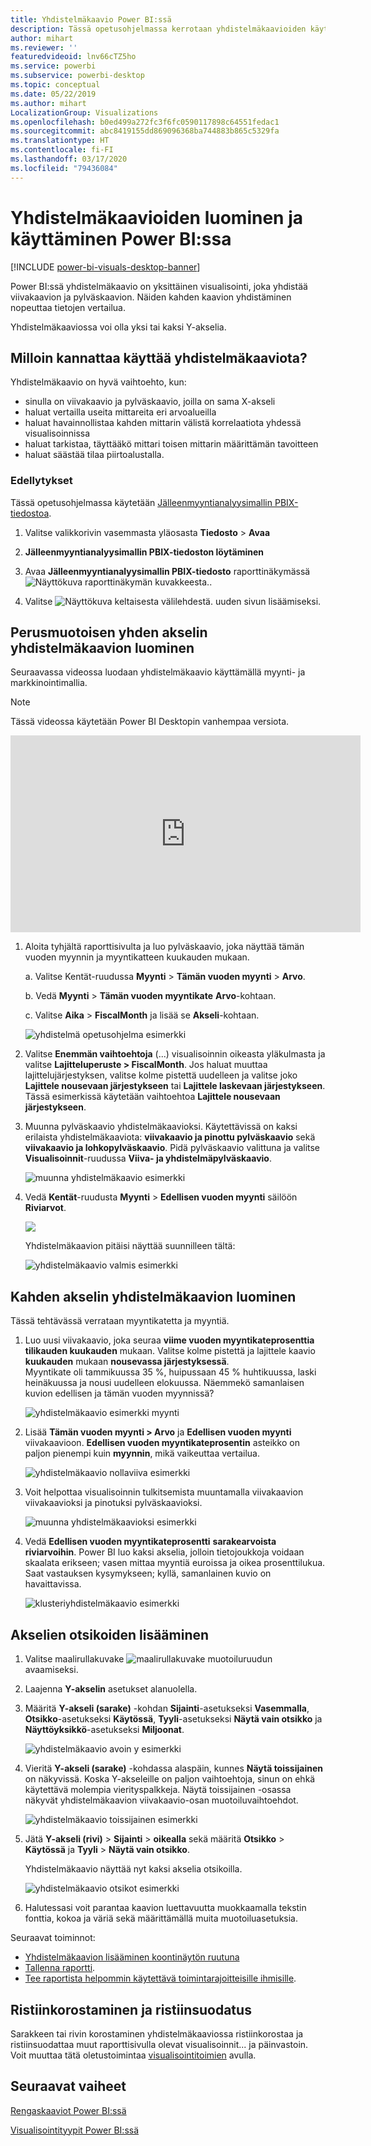 ```yaml
---
title: Yhdistelmäkaavio Power BI:ssä
description: Tässä opetusohjelmassa kerrotaan yhdistelmäkaavioiden käytöstä ja luonnista Power BI -palvelussa ja Power BI Desktopissa.
author: mihart
ms.reviewer: ''
featuredvideoid: lnv66cTZ5ho
ms.service: powerbi
ms.subservice: powerbi-desktop
ms.topic: conceptual
ms.date: 05/22/2019
ms.author: mihart
LocalizationGroup: Visualizations
ms.openlocfilehash: b0ed499a272fc3f6fc0590117898c64551fedac1
ms.sourcegitcommit: abc8419155dd869096368ba744883b865c5329fa
ms.translationtype: HT
ms.contentlocale: fi-FI
ms.lasthandoff: 03/17/2020
ms.locfileid: "79436084"
---
```

# <a name="create-and-use-combo-charts-in-power-bi"></a>Yhdistelmäkaavioiden luominen ja käyttäminen Power BI:ssa

[!INCLUDE [power-bi-visuals-desktop-banner](../includes/power-bi-visuals-desktop-banner.md)]

Power BI:ssä yhdistelmäkaavio on yksittäinen visualisointi, joka yhdistää viivakaavion ja pylväskaavion. Näiden kahden kaavion yhdistäminen nopeuttaa tietojen vertailua.

Yhdistelmäkaaviossa voi olla yksi tai kaksi Y-akselia.

## <a name="when-to-use-a-combo-chart"></a>Milloin kannattaa käyttää yhdistelmäkaaviota?
Yhdistelmäkaavio on hyvä vaihtoehto, kun:

* sinulla on viivakaavio ja pylväskaavio, joilla on sama X-akseli
* haluat vertailla useita mittareita eri arvoalueilla
* haluat havainnollistaa kahden mittarin välistä korrelaatiota yhdessä visualisoinnissa
* haluat tarkistaa, täyttääkö mittari toisen mittarin määrittämän tavoitteen
* haluat säästää tilaa piirtoalustalla.

### <a name="prerequisites"></a>Edellytykset
Tässä opetusohjelmassa käytetään [Jälleenmyyntianalyysimallin PBIX-tiedostoa](https://download.microsoft.com/download/9/6/D/96DDC2FF-2568-491D-AAFA-AFDD6F763AE3/Retail%20Analysis%20Sample%20PBIX.pbix).

1. Valitse valikkorivin vasemmasta yläosasta **Tiedosto** > **Avaa**
   
2. **Jälleenmyyntianalyysimallin PBIX-tiedoston löytäminen**

1. Avaa **Jälleenmyyntianalyysimallin PBIX-tiedosto** raporttinäkymässä ![Näyttökuva raporttinäkymän kuvakkeesta.](media/power-bi-visualization-kpi/power-bi-report-view.png).

1. Valitse ![Näyttökuva keltaisesta välilehdestä.](media/power-bi-visualization-kpi/power-bi-yellow-tab.png) uuden sivun lisäämiseksi.



## <a name="create-a-basic-single-axis-combo-chart"></a>Perusmuotoisen yhden akselin yhdistelmäkaavion luominen
Seuraavassa videossa luodaan yhdistelmäkaavio käyttämällä myynti- ja markkinointimallia.
   > [!NOTE]
   > Tässä videossa käytetään Power BI Desktopin vanhempaa versiota.
   > 
   > 
<iframe width="560" height="315" src="https://www.youtube.com/embed/lnv66cTZ5ho?list=PL1N57mwBHtN0JFoKSR0n-tBkUJHeMP2cP" frameborder="0" allowfullscreen></iframe>  

<a name="create"></a>

1. Aloita tyhjältä raporttisivulta ja luo pylväskaavio, joka näyttää tämän vuoden myynnin ja myyntikatteen kuukauden mukaan.

    a.  Valitse Kentät-ruudussa **Myynti** \> **Tämän vuoden myynti**  >  **Arvo**.

    b.  Vedä **Myynti** \> **Tämän vuoden myyntikate** **Arvo**-kohtaan.

    c. Valitse **Aika**  \> **FiscalMonth** ja lisää se **Akseli**-kohtaan.

    ![yhdistelmä opetusohjelma esimerkki](media/power-bi-visualization-combo-chart/combotutorial1new.png)
5. Valitse **Enemmän vaihtoehtoja** (...) visualisoinnin oikeasta yläkulmasta ja valitse **Lajitteluperuste > FiscalMonth**. Jos haluat muuttaa lajittelujärjestyksen, valitse kolme pistettä uudelleen ja valitse joko **Lajittele nousevaan järjestykseen** tai **Lajittele laskevaan järjestykseen**. Tässä esimerkissä käytetään vaihtoehtoa **Lajittele nousevaan järjestykseen**.

6. Muunna pylväskaavio yhdistelmäkaavioksi. Käytettävissä on kaksi erilaista yhdistelmäkaaviota: **viivakaavio ja pinottu pylväskaavio** sekä **viivakaavio ja lohkopylväskaavio**. Pidä pylväskaavio valittuna ja valitse **Visualisoinnit**-ruudussa **Viiva- ja yhdistelmäpylväskaavio**.

    ![muunna yhdistelmäkaavio esimerkki](media/power-bi-visualization-combo-chart/converttocombo-new2.png)
7. Vedä **Kentät**-ruudusta **Myynti** \> **Edellisen vuoden myynti** säilöön **Riviarvot**.

   ![](media/power-bi-visualization-combo-chart/linevaluebucket.png)

   Yhdistelmäkaavion pitäisi näyttää suunnilleen tältä:

   ![yhdistelmäkaavio valmis esimerkki](media/power-bi-visualization-combo-chart/combochartdone-new.png)

## <a name="create-a-combo-chart-with-two-axes"></a>Kahden akselin yhdistelmäkaavion luominen
Tässä tehtävässä verrataan myyntikatetta ja myyntiä.

1. Luo uusi viivakaavio, joka seuraa **viime vuoden myyntikateprosenttia** **tilikauden kuukauden** mukaan. Valitse kolme pistettä ja lajittele kaavio **kuukauden** mukaan **nousevassa järjestyksessä**.  
Myyntikate oli tammikuussa 35 %, huipussaan 45 % huhtikuussa, laski heinäkuussa ja nousi uudelleen elokuussa. Näemmekö samanlaisen kuvion edellisen ja tämän vuoden myynnissä?

   ![yhdistelmäkaavio esimerkki myynti](media/power-bi-visualization-combo-chart/combo1-new.png)
2. Lisää **Tämän vuoden myynti > Arvo** ja **Edellisen vuoden myynti** viivakaavioon. **Edellisen vuoden myyntikateprosentin** asteikko on paljon pienempi kuin **myynnin**, mikä vaikeuttaa vertailua.      

   ![yhdistelmäkaavio nollaviiva esimerkki](media/power-bi-visualization-combo-chart/flatline-new.png)
3. Voit helpottaa visualisoinnin tulkitsemista muuntamalla viivakaavion viivakaavioksi ja pinotuksi pylväskaavioksi.

   ![muunna yhdistelmäkaavioksi esimerkki](media/power-bi-visualization-combo-chart/converttocombo-new.png)

4. Vedä **Edellisen vuoden myyntikateprosentti** **sarakearvoista** **riviarvoihin**. Power BI luo kaksi akselia, jolloin tietojoukkoja voidaan skaalata erikseen; vasen mittaa myyntiä euroissa ja oikea prosenttilukua. Saat vastauksen kysymykseen; kyllä, samanlainen kuvio on havaittavissa.

   ![klusteriyhdistelmäkaavio esimerkki](media/power-bi-visualization-combo-chart/power-bi-clustered-combo.png)    

## <a name="add-titles-to-the-axes"></a>Akselien otsikoiden lisääminen
1. Valitse maalirullakuvake ![maalirullakuvake](media/power-bi-visualization-combo-chart/power-bi-paintroller.png) muotoiluruudun avaamiseksi.
1. Laajenna **Y-akselin** asetukset alanuolella.
1. Määritä **Y-akseli (sarake)** -kohdan **Sijainti**-asetukseksi **Vasemmalla**, **Otsikko**-asetukseksi **Käytössä**, **Tyyli**-asetukseksi **Näytä vain otsikko** ja **Näyttöyksikkö**-asetukseksi **Miljoonat**.

   ![yhdistelmäkaavio avoin y esimerkki](media/power-bi-visualization-combo-chart/power-bi-open-y.png)
4. Vieritä **Y-akseli (sarake)** -kohdassa alaspäin, kunnes **Näytä toissijainen** on näkyvissä. Koska Y-akseleille on paljon vaihtoehtoja, sinun on ehkä käytettävä molempia vierityspalkkeja. Näytä toissijainen -osassa näkyvät yhdistelmäkaavion viivakaavio-osan muotoiluvaihtoehdot.

   ![yhdistelmäkaavio toissijainen esimerkki](media/power-bi-visualization-combo-chart/power-bi-secondary.png)
5. Jätä **Y-akseli (rivi)** > **Sijainti** > **oikealla** sekä määritä **Otsikko** > **Käytössä** ja **Tyyli** > **Näytä vain otsikko**.

   Yhdistelmäkaavio näyttää nyt kaksi akselia otsikoilla.

   ![yhdistelmäkaavio otsikot esimerkki](media/power-bi-visualization-combo-chart/power-bi-2-titles.png)

6. Halutessasi voit parantaa kaavion luettavuutta muokkaamalla tekstin fonttia, kokoa ja väriä sekä määrittämällä muita muotoiluasetuksia.

Seuraavat toiminnot:

* [Yhdistelmäkaavion lisääminen koontinäytön ruutuna](../service-dashboard-tiles.md)
* [Tallenna raportti](../service-report-save.md).
* [Tee raportista helpommin käytettävä toimintarajoitteisille ihmisille](../desktop-accessibility.md).

## <a name="cross-highlighting-and-cross-filtering"></a>Ristiinkorostaminen ja ristiinsuodatus

Sarakkeen tai rivin korostaminen yhdistelmäkaaviossa ristiinkorostaa ja ristiinsuodattaa muut raporttisivulla olevat visualisoinnit... ja päinvastoin. Voit muuttaa tätä oletustoimintaa [visualisointitoimien](../service-reports-visual-interactions.md) avulla.

## <a name="next-steps"></a>Seuraavat vaiheet

[Rengaskaaviot Power BI:ssä](power-bi-visualization-doughnut-charts.md)

[Visualisointityypit Power BI:ssä](power-bi-visualization-types-for-reports-and-q-and-a.md)
